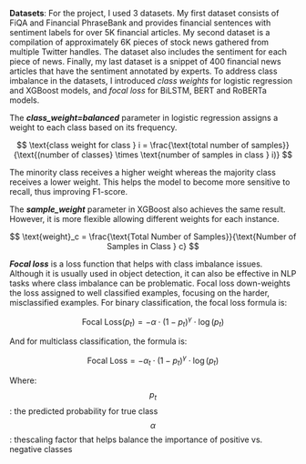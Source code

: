 **Datasets**: For the project, I used 3 datasets. My first dataset consists of FiQA and Financial PhraseBank and provides financial sentences with sentiment labels for over 5K financial articles. My second dataset is a compilation of approximately 6K pieces of stock news gathered from multiple Twitter handles. The dataset also includes the sentiment for each piece of news. Finally, my last dataset is a snippet of 400 financial news articles that have the sentiment annotated by experts.
To address class imbalance in the datasets, I introduced *class weights* for logistic regression and XGBoost models, and *focal loss* for BiLSTM, BERT and RoBERTa models.

The ***class_weight=balanced*** parameter in logistic regression assigns a weight to each class based on its frequency.


$$
\text{class weight for class } i = \frac{\text{total number of samples}}{\text{(number of classes} \times \text{number of samples in class } i)}
$$

The minority class receives a higher weight whereas the majority class receives a lower weight. This helps the model to become more sensitive to recall, thus improving F1-score.

The ***sample_weight*** parameter in XGBoost also achieves the same result. However, it is more flexible allowing different weights for each instance.

$$
\text{weight}_c = \frac{\text{Total Number of Samples}}{\text{Number of Samples in Class } c}
$$

***Focal loss*** is a loss function that helps with class imbalance issues. Although it is usually used in object detection, it can also be effective in NLP tasks where class imbalance can be problematic. Focal loss down-weights the loss assigned to well classified examples, focusing on the harder, misclassified examples. For binary classification, the focal loss formula is:

$$
\text{Focal Loss}(p_t) = -\alpha \cdot (1 - p_t)^\gamma \cdot \log(p_t)
$$

And for multiclass classification, the formula is:

$$
\text{Focal Loss} = -\alpha_t \cdot (1 - p_t)^\gamma \cdot \log(p_t)
$$

Where:
$$p_t$$: the predicted probability for true class
$$\alpha$$: thescaling factor that helps balance the importance of positive vs. negative classes
